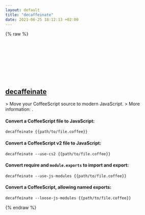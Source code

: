 ```yaml
---
layout: default
title: "decaffeinate"
date: 2021-06-25 18:12:13 +02:00
---
```

{% raw %}
<h2 id="decaffeinate">
  <a href="/en/common/decaffeinate.html">decaffeinate</a> <a href="#decaffeinate"><svg class="icon">
    <use href="/assets/images/unicode_sprite.svg#link" />
  </svg></a>
</h2>
> Move your CoffeeScript source to modern JavaScript.
> More information: <https://decaffeinate-project.org>.

#### Convert a CoffeeScript file to JavaScript:
```shell
decaffeinate {{path/to/file.coffee}}
```
#### Convert a CoffeeScript v2 file to JavaScript:
```shell
decaffeinate --use-cs2 {{path/to/file.coffee}}
```
#### Convert require and `module.exports` to import and export:
```shell
decaffeinate --use-js-modules {{path/to/file.coffee}}
```
#### Convert a CoffeeScript, allowing named exports:
```shell
decaffeinate --loose-js-modules {{path/to/file.coffee}}
```
{% endraw %}